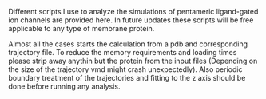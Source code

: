 Different scripts I use to analyze the simulations of pentameric ligand-gated ion channels are provided here. In future updates these scripts will be free applicable to any type of membrane protein.

Almost all the cases starts the calculation from a pdb and corresponding trajectory file. To reduce the memory requirements and loading times please strip away anythin but the protein from the input files (Depending on the size of the trajectory vmd might crash unexpectedly). Also periodic boundary treatment of the trajectories and fitting to the z axis should be done before running any analysis.